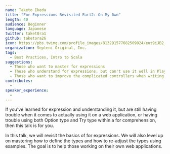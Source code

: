 ```yaml
---
name: Taketo Ikeda
title: "For Expressions Revisited Part2: On My 0wn"
length: 40
audience: Beginner
language: Japanese
twitter: taket0ra1
github: taketora26
icon: https://pbs.twimg.com/profile_images/813291577682509824/eut9iJB2_400x400.jpg
organization: Septeni Original, Inc.
tags:
  - Best Practices, Intro to Scala
suggestions:
  - Those who want to master for expressions
  - Those who understand for expressions, but can't use it well in Play
  - Those who want to improve the complicated controllers when writing an app from scratch
contributes:
  - 
speaker_experience:
  - 
---
```

If you've learned for expression and understanding it, but are still having trouble when it comes to actually using it on a web application, or having trouble using both Option type and Try type within a for comprehension, then this talk is for you.

In this talk, we will revisit the basics of for expressions. We will also level up on mastering how to define the types and how to re-adjust the types using examples. The goal is to help those working on their own web applications.
